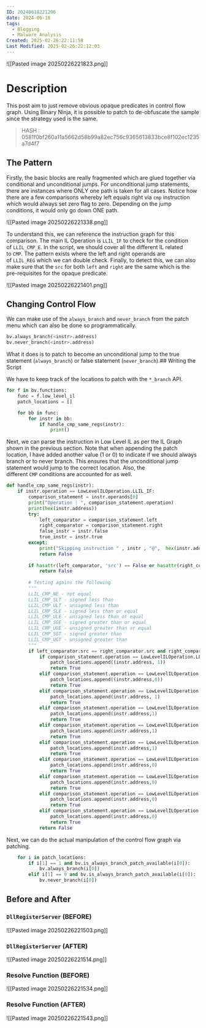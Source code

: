 ```yaml
---
ID: 20240618221206
date: 2024-06-18
tags:
  - Blogging
  - Malware_Analysis
Created: 2025-02-26:22:11:58
Last Modified: 2025-02-26:22:12:03
---
```

![[Pasted image 20250226221823.png]]
# Description
This post aim to just remove obvious opaque predicates in control flow graph. Using Binary Ninja, it is possible to patch to de-obfuscate the sample since the strategy used is the same.

> HASH : 0581f0bf260a11a5662d58b99a82ec756c9365613833bce8f102ec1235a7d4f7
## The Pattern

Firstly, the basic blocks are really fragmented which are glued together via conditional and unconditional jumps. For unconditional jump statements, there are instances where ONLY one path is taken for all cases. Notice how there are a few comparisons whereby left equals right via `cmp` instruction which would always set zero flag to zero. Depending on the jump conditions, it would only go down ONE path.

![[Pasted image 20250226221338.png]]

To understand this, we can reference the instruction graph for this comparison. The main IL Operation is `LLIL_IF` to check for the condition of `LLIL_CMP_E`. In the script, we should cover all the different IL related to `CMP`. The pattern exists where the left and right operands are of `LLIL_REG` which we can double check. Finally, to detect this, we can also make sure that the `src` for both `left` and `right` are the same which is the pre-requisites for the opaque predicate.

![[Pasted image 20250226221401.png]]
## Changing Control Flow

We can make use of the `always_branch` and `never_branch` from the patch menu which can also be done so programmatically.

```python
bv.always_branch(<instr>.address)
bv.never_branch(<instr>.address)
```

What it does is to patch to become an unconditional jump to the true statement (`always_branch`) or false statement (`never_branch`).## Writing the Script

We have to keep track of the locations to patch with the `*_branch` API.

```python
for f in bv.functions:
    func = f.low_level_il
    patch_locations = []

    for bb in func:
        for instr in bb:
            if handle_cmp_same_regs(instr):
                print()
```

Next, we can parse the instruction in Low Level IL as per the IL Graph shown in the previous section. Note that when appending the patch location, I have added another value (1 or 0) to indicate if we should always branch or to never branch. This ensures that the unconditional jump statement would jump to the correct location. Also, the different `CMP` conditions are accounted for as well.

```python
def handle_cmp_same_regs(instr):
    if instr.operation == LowLevelILOperation.LLIL_IF:
        comparison_statement = instr.operands[0]
        print("Operation : ", comparison_statement.operation)
        print(hex(instr.address))
        try:
            left_comparator = comparison_statement.left
            right_comparator = comparison_statement.right
            false_instr = instr.false
            true_instr = instr.true
        except:
            print("Skipping instruction " , instr , "@",  hex(instr.address))
            return False
    
        if hasattr(left_comparator, 'src') == False or hasattr(right_comparator, 'src') == False:
            return False
        
        # Testing agains the following
        """
        LLIL_CMP_NE - not equal
        LLIL_CMP_SLT - signed less than
        LLIL_CMP_ULT - unsigned less than
        LLIL_CMP_SLE - signed less than or equal
        LLIL_CMP_ULE - unsigned less than or equal
        LLIL_CMP_SGE - signed greater than or equal
        LLIL_CMP_UGE - unsigned greater than or equal
        LLIL_CMP_SGT - signed greater than
        LLIL_CMP_UGT - unsigned greater than
        """
        if left_comparator.src == right_comparator.src and right_comparator.operation == LowLevelILOperation.LLIL_REG and left_comparator.operation == LowLevelILOperation.LLIL_REG:
            if comparison_statement.operation == LowLevelILOperation.LLIL_CMP_E:
                patch_locations.append((instr.address, 1))
                return True
            elif comparison_statement.operation == LowLevelILOperation.LLIL_CMP_NE:
                patch_locations.append((instr.address,0))
                return True
            elif comparison_statement.operation == LowLevelILOperation.LLIL_CMP_SLE:
                patch_locations.append(instr.address, 1)
                return True
            elif comparison_statement.operation == LowLevelILOperation.LLIL_CMP_UGE:
                patch_locations.append(instr.address,1)
                return True
            elif comparison_statement.operation == LowLevelILOperation.LLIL_CMP_ULE:
                patch_locations.append(instr.address,1)
                return True
            elif comparison_statement.operation == LowLevelILOperation.LLIL_CMP_SGE:
                patch_locations.append(instr.address,1)
                return True
            elif comparison_statement.operation == LowLevelILOperation.LLIL_CMP_SGT:
                patch_locations.append(instr.address,0)
                return True
            elif comparison_statement.operation == LowLevelILOperation.LLIL_CMP_UGT:
                patch_locations.append(instr.address,0)
                return True
            elif comparison_statement.operation == LowLevelILOperation.LLIL_CMP_SLT:
                patch_locations.append(instr.address,0)
                return True
            elif comparison_statement.operation == LowLevelILOperation.LLIL_CMP_ULT:
                patch_locations.append(instr.address,0)
                return True
            return False
```

Next, we can do the actual manipulation of the control flow graph via patching.

```python
    for i in patch_locations:
        if i[1] == 1 and bv.is_always_branch_patch_available(i[0]):
            bv.always_branch(i[0])
        elif i[1] == 0 and bv.is_always_branch_patch_available(i[0]):
            bv.never_branch(i[0])
```

## Before and After

### `DllRegisterServer` (BEFORE)

![[Pasted image 20250226221503.png]]
### `DllRegisterServer` (AFTER)

![[Pasted image 20250226221514.png]]
### Resolve Function (BEFORE)
![[Pasted image 20250226221534.png]]
### Resolve Function (AFTER)

![[Pasted image 20250226221543.png]]

